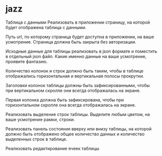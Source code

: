 # jazz
Таблица с данными
Реализовать в приложении страницу, на которой будет отображена таблица с данными.

Путь url, по которому страница будет доступна в приложении, на ваше усмотрение.
Страница должна быть закрыта без авторизации.

Исходные данные для таблицы реализовать в json формате и поместить в отдельный
json файл. Какие именно данные на ваше усмотрение, проявите фантазию.

Количество колонок и строк должно быть таким, чтобы в таблице отображались
горизонтальная и вертикальная полосы прокрутки.

Заголовки колонок таблицы должны быть зафиксированными, чтобы при вертикальном
скролле они всегда отображалась на экране.

Первая колонка должна быть зафиксирована, чтобы при горизонтальном скролле она
всегда отображалась на экране.

Реализовать выделение строк таблицы. Выделите любым цветом, на ваше усмотрение
рамки, строки.

Реализовать панель состояния вверху или внизу таблицы, на которой должно быть
отображено общее количество данных и количество выделенных строк в таблице.

Реализовать редактирование ячеек таблицы
